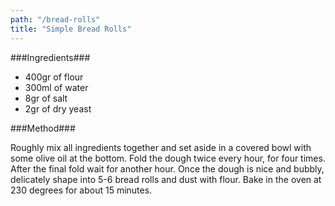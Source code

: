 ```yaml
---
path: "/bread-rolls"
title: "Simple Bread Rolls"
---
```


###Ingredients###

- 400gr of flour 
- 300ml of water
- 8gr of salt
- 2gr of dry yeast

###Method###

Roughly mix all ingredients together and set aside in a covered bowl with some olive oil at the bottom. Fold the dough twice every hour, for four times. After the final fold wait for another hour.
Once the dough is nice and bubbly, delicately shape into 5-6 bread rolls and dust with flour.
Bake in the oven at 230 degrees for about 15 minutes.
